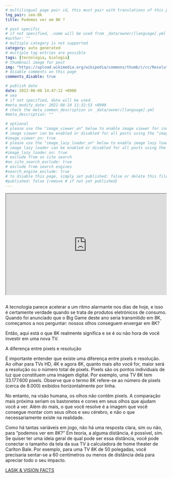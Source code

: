 ```yaml
---
# multilingual page pair id, this must pair with translations of this page. (This name must be unique)
lng_pair: see-8k
title: Podemos ver em 8K ?

# post specific
# if not specified, .name will be used from _data/owner/[language].yml
#author: ""
# multiple category is not supported
category: auto generated
# multiple tag entries are possible
tags: [tecnologia, biologia]
# thumbnail image for post
img: "https://upload.wikimedia.org/wikipedia/commons/thumb/c/cc/Resolution_of_SD%2C_Full_HD%2C_4K_Ultra_HD_%26_8K_Ultra_HD.svg/1920px-Resolution_of_SD%2C_Full_HD%2C_4K_Ultra_HD_%26_8K_Ultra_HD.svg.png"
# disable comments on this page
comments_disable: true

# publish date
date: 2022-06-08 14:47:12 +0900
# seo
# if not specified, date will be used.
#meta_modify_date: 2021-08-10 11:32:53 +0900
# check the meta_common_description in _data/owner/[language].yml
#meta_description: ""

# optional
# please use the "image_viewer_on" below to enable image viewer for individual pages or posts (_posts/ or [language]/_posts folders).
# image viewer can be enabled or disabled for all posts using the "image_viewer_posts: true" setting in _data/conf/main.yml.
#image_viewer_on: true
# please use the "image_lazy_loader_on" below to enable image lazy loader for individual pages or posts (_posts/ or [language]/_posts folders).
# image lazy loader can be enabled or disabled for all posts using the "image_lazy_loader_posts: true" setting in _data/conf/main.yml.
#image_lazy_loader_on: true
# exclude from on site search
#on_site_search_exclude: true
# exclude from search engines
#search_engine_exclude: true
# to disable this page, simply set published: false or delete this file
#published: false {remove # if not yet published}
---
```


<div style="position:relative;padding-bottom:56.25%;padding-top:35px;height:0;margin-bottom:2em;overflow:hidden">
    <iframe style="position:absolute;top:0;left:0;width:100%;height:100%"  src="https://www.youtube.com/embed/_yATw_xL2uA?si=kT9omVx88r9oPelN" title="YouTube video player"  allowfullscreen>
    </iframe>
</div>
A tecnologia parece acelerar a um ritmo alarmante nos dias de hoje, e isso é certamente verdade quando se trata de produtos eletrónicos de consumo. Quando foi anunciado que o Big Game deste ano seria transmitido em 8K, começamos a nos perguntar: nossos olhos conseguem enxergar em 8K?

Então, aqui está o que 8K realmente significa e se é ou não hora de você investir em uma nova TV.

A diferença entre pixels e resolução

É importante entender que existe uma diferença entre pixels e resolução. Ao olhar para TVs HD, 4K e agora 8K, quanto mais alto você for, maior será a resolução ou o número total de pixels. Pixels são os pontos individuais de luz que constituem uma imagem digital. Por exemplo, uma TV 8K tem 33.177.600 pixels. Observe que o termo 8K refere-se ao número de pixels (cerca de 8.000) exibidos horizontalmente por linha.

No entanto, na visão humana, os olhos não contêm pixels. A comparação mais próxima seriam os bastonetes e cones em seus olhos que ajudam você a ver. Além do mais, o que você resolve é a imagem que você consegue montar com seus olhos e seu cérebro, e não o que necessariamente existe na realidade.

Como há tantas variáveis ​​em jogo, não há uma resposta clara, sim ou não, para “podemos ver em 8K?” Em teoria, a alguma distância, é possível, sim. Se quiser ter uma ideia geral de qual pode ser essa distância, você pode conectar o tamanho da tela da sua TV à calculadora de home theater de Carlton Bale. Por exemplo, para uma TV 8K de 50 polegadas, você precisaria sentar-se a 60 centímetros ou menos de distância dela para apreciar todo o seu impacto.

[LASIK & VISION FACTS](https://www.lasikmd.com/blog/can-the-human-eye-see-in-8k)
